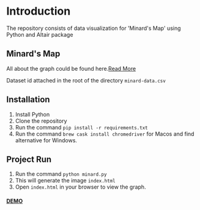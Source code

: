 # Introduction

The repository consists of data visualization for 'Minard's Map' using Python and Altair package

## Minard's Map

All about the graph could be found here.[Read More](https://www.wikiwand.com/en/Charles_Joseph_Minard)

Dataset id attached in the root of the directory ```minard-data.csv```

## Installation
1. Install Python
2. Clone the repository
3. Run the command ```pip install -r requirements.txt```
4. Run the command ```brew cask install chromedriver``` for Macos and find alternative for Windows.

## Project Run
1. Run the command ```python minard.py```
2. This will generate the image ```index.html```
3. Open ```index.html``` in your browser to view the graph.


#### [DEMO](https://tulsyanp.github.io/data-visualization-python-altair-charles-minards-map/) 